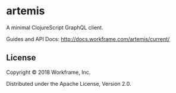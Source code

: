 # artemis

A minimal ClojureScript GraphQL client.

Guides and API Docs: http://docs.workframe.com/artemis/current/

## License

Copyright © 2018 Workframe, Inc.

Distributed under the Apache License, Version 2.0.
